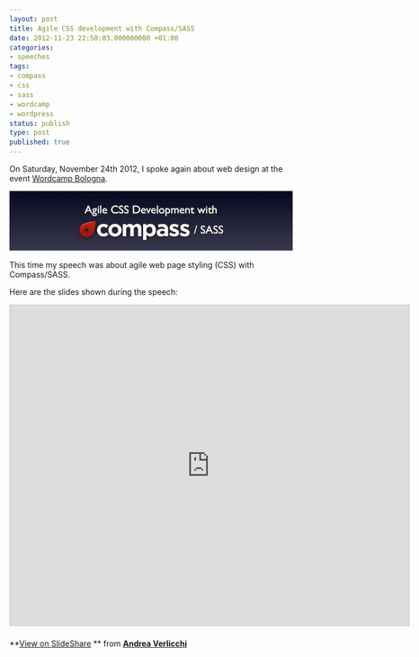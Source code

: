 ```yaml
---
layout: post
title: Agile CSS development with Compass/SASS
date: 2012-11-23 22:50:03.000000000 +01:00
categories:
- speeches
tags:
- compass
- css
- sass
- wordcamp
- wordpress
status: publish
type: post
published: true
---
```

On Saturday, November 24th 2012, I spoke again about web design at the event [Wordcamp Bologna](http://2012.bologna.wordcamp.org).

![](/assets/Agile-CSS-Development-with-Compass-Sass-preview.jpeg "Agile CSS Development with Compass Sass - preview")

This time my speech was about agile web page styling (CSS) with Compass/SASS.

Here are the slides shown during the speech:

<iframe src="http://www.slideshare.net/slideshow/embed_code/15433271" width="710" height="572" frameborder="0" marginwidth="0" marginheight="0" scrolling="no" style="border:1px solid #CCC;border-width:1px 1px 0;margin-bottom:5px" allowfullscreen webkitallowfullscreen mozallowfullscreen> </iframe>

**[View on SlideShare](http://www.slideshare.net/verlok/agile-css-development-with-compass "Agile css development with Compass/SASS on SlideShare") ** from **[Andrea Verlicchi](http://www.slideshare.net/verlok)**